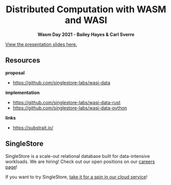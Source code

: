 <div align="center">
  <h1>Distributed Computation with WASM and WASI</h1>
  <p><b>Wasm Day 2021 - Bailey Hayes & Carl Sverre</b></p>
</div>

[View the presentation slides here.](https://docs.google.com/presentation/d/e/2PACX-1vRxCM7rnPN0ww8UkNFiyVuWmdbsECjS_vAckDZMYwVjvOgnDiqgwB8g7kbDjfssrjLhUaY5boHHU62Z/pub?start=false)

## Resources

**proposal**
* https://github.com/singlestore-labs/wasi-data

**implementation**
* https://github.com/singlestore-labs/wasi-data-rust
* https://github.com/singlestore-labs/wasi-data-python

**links**
* https://substrait.io/

## SingleStore

SingleStore is a scale-out relational database built for data-intensive workloads. We are hiring! Check out our open positions on our [careers page](https://www.singlestore.com/careers)!

If you want to try SingleStore, [take it for a spin in our cloud service](https://www.singlestore.com/managed-service-trial/)!

